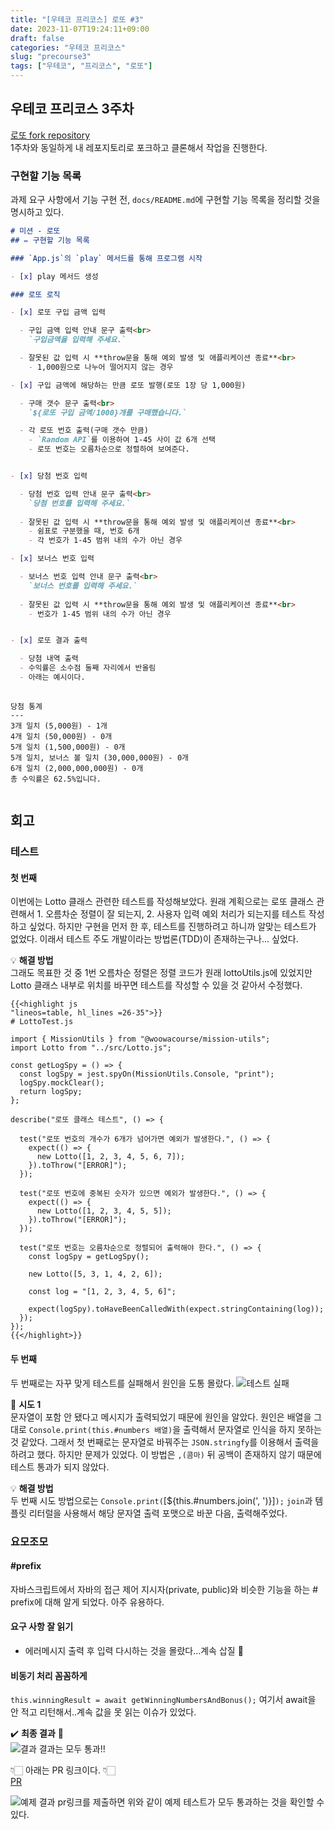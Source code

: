 ```yaml
---
title: "[우테코 프리코스] 로또 #3"
date: 2023-11-07T19:24:11+09:00
draft: false
categories: "우테코 프리코스"
slug: "precourse3"
tags: ["우테코", "프리코스", "로또"]
---
```


## 우테코 프리코스 3주차

[로또 fork repository](https://github.com/kimdaye77/javascript-lotto-6)
<br>
1주차와 동일하게 내 레포지토리로 포크하고 클론해서 작업을 진행한다.

### 구현할 기능 목록

과제 요구 사항에서 기능 구현 전, `docs/README.md`에 구현할 기능 목록을 정리할 것을 명시하고 있다.

```md
# 미션 - 로또
## ✏️ 구현할 기능 목록

### `App.js`의 `play` 메서드를 통해 프로그램 시작

- [x] play 메서드 생성

### 로또 로직

- [x] 로또 구입 금액 입력

  - 구입 금액 입력 안내 문구 출력<br>
    `구입금액을 입력해 주세요.`

  - 잘못된 값 입력 시 **throw문을 통해 예외 발생 및 애플리케이션 종료**<br>
    - 1,000원으로 나누어 떨어지지 않는 경우

- [x] 구입 금액에 해당하는 만큼 로또 발행(로또 1장 당 1,000원)

  - 구매 갯수 문구 출력<br>
    `${로또 구입 금액/1000}개를 구매했습니다.`

  - 각 로또 번호 출력(구매 갯수 만큼)
    - `Random API`를 이용하여 1-45 사이 값 6개 선택
    - 로또 번호는 오름차순으로 정렬하여 보여준다.


- [x] 당첨 번호 입력

  - 당첨 번호 입력 안내 문구 출력<br>
    `당첨 번호를 입력해 주세요.`
 
  - 잘못된 값 입력 시 **throw문을 통해 예외 발생 및 애플리케이션 종료**<br>
    - 쉼표로 구분했을 때, 번호 6개
    - 각 번호가 1-45 범위 내의 수가 아닌 경우

- [x] 보너스 번호 입력

  - 보너스 번호 입력 안내 문구 출력<br>
    `보너스 번호를 입력해 주세요.`
 
  - 잘못된 값 입력 시 **throw문을 통해 예외 발생 및 애플리케이션 종료**<br>
    - 번호가 1-45 범위 내의 수가 아닌 경우


- [x] 로또 결과 출력

  - 당첨 내역 출력
  - 수익률은 소수점 둘째 자리에서 반올림
  - 아래는 예시이다.
  
  ```
    당첨 통계
    ---
    3개 일치 (5,000원) - 1개
    4개 일치 (50,000원) - 0개
    5개 일치 (1,500,000원) - 0개
    5개 일치, 보너스 볼 일치 (30,000,000원) - 0개
    6개 일치 (2,000,000,000원) - 0개
    총 수익률은 62.5%입니다.
  ```
```

## 회고

### 테스트

#### 첫 번째
이번에는 Lotto 클래스 관련한 테스트를 작성해보았다.
원래 계획으로는 로또 클래스 관련해서 1. 오름차순 정렬이 잘 되는지, 2. 사용자 입력 예외 처리가 되는지를 테스트 작성하고 싶었다.
하지만 구현을 먼저 한 후, 테스트를 진행하려고 하니까 알맞는 테스트가 없었다.
 이래서 테스트 주도 개발이라는 방법론(TDD)이 존재하는구나... 싶었다.

💡 **해결 방법**<br>
그래도 목표한 것 중 1번 오름차순 정렬은 정렬 코드가 원래 lottoUtils.js에 있었지만 Lotto 클래스 내부로 위치를 바꾸면 테스트를 작성할 수 있을 것 같아서 수정했다.

```
{{<highlight js
"lineos=table, hl_lines =26-35">}}
# LottoTest.js

import { MissionUtils } from "@woowacourse/mission-utils";
import Lotto from "../src/Lotto.js";

const getLogSpy = () => {
  const logSpy = jest.spyOn(MissionUtils.Console, "print");
  logSpy.mockClear();
  return logSpy;
};

describe("로또 클래스 테스트", () => {

  test("로또 번호의 개수가 6개가 넘어가면 예외가 발생한다.", () => {
    expect(() => {
      new Lotto([1, 2, 3, 4, 5, 6, 7]);
    }).toThrow("[ERROR]");
  });

  test("로또 번호에 중복된 숫자가 있으면 예외가 발생한다.", () => {
    expect(() => {
      new Lotto([1, 2, 3, 4, 5, 5]);
    }).toThrow("[ERROR]");
  });
  
  test("로또 번호는 오름차순으로 정렬되어 출력해야 한다.", () => {
    const logSpy = getLogSpy();

    new Lotto([5, 3, 1, 4, 2, 6]);

    const log = "[1, 2, 3, 4, 5, 6]";

    expect(logSpy).toHaveBeenCalledWith(expect.stringContaining(log));
  });
});
{{</highlight>}}
```

#### 두 번째
두 번째로는 자꾸 맞게 테스트를 실패해서 원인을 도통 몰랐다.
![테스트 실패](img/precourse3-1.png)

🔨 **시도 1**<br>
문자열이 포함 안 됐다고 메시지가 출력되었기 때문에 원인을 알았다. 원인은 배열을 그대로 `Console.print(this.#numbers 배열)`을 출력해서 문자열로 인식을 하지 못하는 것 같았다. 그래서 첫 번째로는 문자열로 바꿔주는 `JSON.stringfy`를 이용해서 출력을 하려고 했다. 하지만 문제가 있었다. 이 방법은 `,(콤마)` 뒤 공백이 존재하지 않기 때문에 테스트 통과가 되지 않았다.

💡 **해결 방법**<br>
두 번째 시도 방법으로는 `Console.print(`[${this.#numbers.join(', ')}]`);` `join`과 템플릿 리터럴을 사용해서 해당 문자열 출력 포맷으로 바꾼 다음, 출력해주었다.

### 요모조모
#### #prefix
자바스크립트에서 자바의 접근 제어 지시자(private, public)와 비슷한 기능을 하는 # prefix에 대해 알게 되었다. 아주 유용하다.
#### 요구 사항 잘 읽기
- 에러메시지 출력 후 입력 다시하는 것을 몰랐다…계속 삽질 👻
#### 비동기 처리 꼼꼼하게
`this.winningResult = await getWinningNumbersAndBonus();` 여기서
await을 안 적고 리턴해서..계속 값을 못 읽는 이슈가 있었다.

✔️ **최종 결과** 💯<br>
![결과](img/precourse3-2.png)
결과는 모두 통과!!

👇🏻 아래는 PR 링크이다. 👇🏻<br>
[PR](https://github.com/woowacourse-precourse/javascript-lotto-6/pull/100)

![예제 결과](img/precourse3-3.png)
pr링크를 제출하면 위와 같이 예제 테스트가 모두 통과하는 것을 확인할 수 있다.